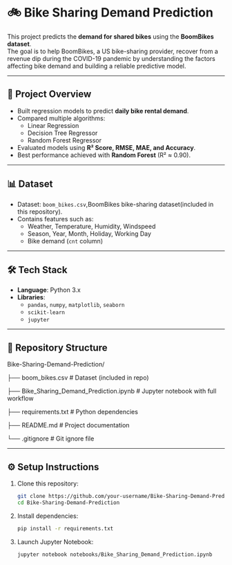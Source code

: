 # 🚲 Bike Sharing Demand Prediction

This project predicts the **demand for shared bikes** using the **BoomBikes dataset**.  
The goal is to help BoomBikes, a US bike-sharing provider, recover from a revenue dip during the COVID-19 pandemic by understanding the factors affecting bike demand and building a reliable predictive model.  

---

## 📌 Project Overview
- Built regression models to predict **daily bike rental demand**.
- Compared multiple algorithms:
  - Linear Regression
  - Decision Tree Regressor
  - Random Forest Regressor
- Evaluated models using **R² Score, RMSE, MAE, and Accuracy**.
- Best performance achieved with **Random Forest** (R² ≈ 0.90).

---

## 📊 Dataset
- Dataset: `boom_bikes.csv`,BoomBikes bike-sharing dataset(included in this repository).  
- Contains features such as:
  - Weather, Temperature, Humidity, Windspeed
  - Season, Year, Month, Holiday, Working Day
  - Bike demand (`cnt` column)

---

## 🛠️ Tech Stack
- **Language**: Python 3.x  
- **Libraries**:
  - `pandas`, `numpy`, `matplotlib`, `seaborn`
  - `scikit-learn`  
  - `jupyter`

---

## 📂 Repository Structure
Bike-Sharing-Demand-Prediction/

├── boom_bikes.csv                   # Dataset (included in repo)

├── Bike_Sharing_Demand_Prediction.ipynb   # Jupyter notebook with full workflow

├── requirements.txt                 # Python dependencies

├── README.md                        # Project documentation

└── .gitignore                       # Git ignore file


---

## ⚙️ Setup Instructions

1. Clone this repository:
   ```bash
   git clone https://github.com/your-username/Bike-Sharing-Demand-Prediction.git
   cd Bike-Sharing-Demand-Prediction
   
2. Install dependencies:
   ```bash
   pip install -r requirements.txt
   
3. Launch Jupyter Notebook:
   ```bash
   jupyter notebook notebooks/Bike_Sharing_Demand_Prediction.ipynb

